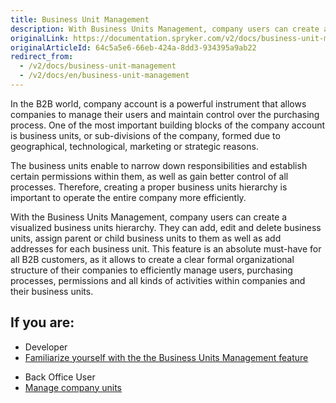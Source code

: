 ```yaml
---
title: Business Unit Management
description: With Business Units Management, company users can create a visualized business units hierarchy- add, edit and delete business units, and much more.
originalLink: https://documentation.spryker.com/v2/docs/business-unit-management
originalArticleId: 64c5a5e6-66eb-424a-8dd3-934395a9ab22
redirect_from:
  - /v2/docs/business-unit-management
  - /v2/docs/en/business-unit-management
---
```


In the B2B world, company account is a powerful instrument that allows companies to manage their users and maintain control over the purchasing process. One of the most important building blocks of the company account is business units, or sub-divisions of the company, formed due to geographical, technological, marketing or strategic reasons.

The business units enable to narrow down responsibilities and establish certain permissions within them, as well as gain better control of all processes. Therefore, creating a proper business units hierarchy is important to operate the entire company more efficiently.

With the Business Units Management, company users can create a visualized business units hierarchy. They can add, edit and delete business units, assign parent or child business units to them as well as add addresses for each business unit. This feature is an absolute must-have for all B2B customers, as it allows to create a clear formal organizational structure of their companies to efficiently manage users, purchasing processes, permissions and all kinds of activities within companies and their business units.

## If you are:

<div class="mr-container">
    <div class="mr-list-container">
        <!-- col1 -->
        <div class="mr-col">
            <ul class="mr-list mr-list-green">
                <li class="mr-title">Developer</li>
                <li><a href="https://documentation.spryker.com/v2/docs/business-unit-management-feature-overview" class="mr-link">Familiarize yourself with the the Business Units Management feature</a></li>
            </ul>
        </div>
        <!-- col2 -->
        <div class="mr-col">
            <ul class="mr-list mr-list-blue">
                <li class="mr-title"> Back Office User</li>
                <li><a href="https://documentation.spryker.com/v2/docs/managing-companies" class="mr-link">Manage company units</a></li>
            </ul>
        </div>
         </div>
</div>



